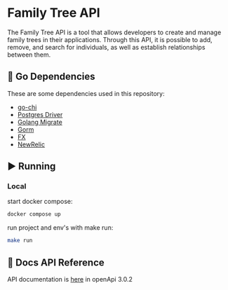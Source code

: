 # Family Tree API

The Family Tree API is a tool that allows developers to create and manage family trees in their applications.
Through this API, it is possible to add, remove, and search for individuals, as well as establish relationships between them.

## :pushpin: Go Dependencies

These are some dependencies used in this repository:

- [go-chi](https://github.com/go-chi/chi)
- [Postgres Driver](https://github.com/go-gorm/postgres)
- [Golang Migrate](https://github.com/golang-migrate/migrate)
- [Gorm](https://github.com/go-gorm/gorm)
- [FX](https://github.com/uber-go/fx)
- [NewRelic](https://github.com/newrelic/go-agent)

## :arrow_forward: Running

### Local

start docker compose:

```bash
docker compose up
```

run project and env's with make run:

```bash
make run
```

## :orange_book: Docs API Reference

API documentation is [here](https://github.com/bhborges/family-tree-api/docs/openapi.yml) in openApi 3.0.2

